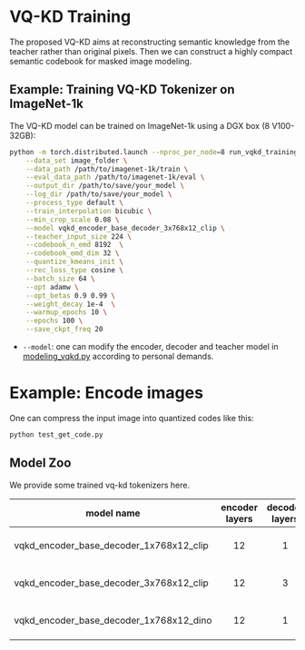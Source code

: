 # VQ-KD Training

The proposed VQ-KD aims at reconstructing semantic knowledge from the teacher rather than original pixels.
Then we can construct a highly compact semantic codebook for masked image modeling.

## Example: Training VQ-KD Tokenizer on ImageNet-1k

The VQ-KD model can be trained on ImageNet-1k using a DGX box (8 V100-32GB):

```bash
python -m torch.distributed.launch --nproc_per_node=8 run_vqkd_training.py \
    --data_set image_folder \
    --data_path /path/to/imagenet-1k/train \
    --eval_data_path /path/to/imagenet-1k/eval \
    --output_dir /path/to/save/your_model \
    --log_dir /path/to/save/your_model \
    --process_type default \
    --train_interpolation bicubic \
    --min_crop_scale 0.08 \
    --model vqkd_encoder_base_decoder_3x768x12_clip \
    --teacher_input_size 224 \
    --codebook_n_emd 8192  \
    --codebook_emd_dim 32 \
    --quantize_kmeans_init \
    --rec_loss_type cosine \
    --batch_size 64 \
    --opt adamw \
    --opt_betas 0.9 0.99 \
    --weight_decay 1e-4  \
    --warmup_epochs 10 \
    --epochs 100 \
    --save_ckpt_freq 20 
```
- `--model`: one can modify the encoder, decoder and teacher model in [modeling_vqkd.py](modeling_vqkd.py) according to personal demands. 

# Example: Encode images

One can compress the input image into quantized codes like this:
```bash
python test_get_code.py
```

## Model Zoo
We provide some trained vq-kd tokenizers here.

| model name | encoder layers | decoder layers | teacher model | codebook usage | weight |
|------------|:--------------:|:--------------:|:-------------:|:--------------:|:-------:|
| vqkd_encoder_base_decoder_1x768x12_clip | 12 | 1 | CLIP ViT-B/16 | 100% | [link](https://conversationhub.blob.core.windows.net/beit-share-public/beitv2/vqkd_encoder_base_decoder_1x768x12_clip-d93179da.pth) |
| vqkd_encoder_base_decoder_3x768x12_clip | 12 | 3 | CLIP ViT-B/16 | 97% | [link](https://conversationhub.blob.core.windows.net/beit-share-public/beitv2/vqkd_encoder_base_decoder_3x768x12_clip-d5036aa7.pth) |
| vqkd_encoder_base_decoder_1x768x12_dino | 12 | 1 | DINO ViT-B/16 | 100% | [link](https://conversationhub.blob.core.windows.net/beit-share-public/beitv2/vqkd_encoder_base_decoder_1x768x12_dino-663c55d7.pth) |
